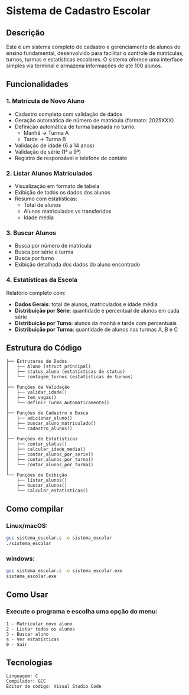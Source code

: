 # Sistema de Cadastro Escolar

## Descrição

Este é um sistema completo de cadastro e gerenciamento de alunos do ensino fundamental, desenvolvido para facilitar o controle de matrículas, turnos, turmas e estatísticas escolares. O sistema oferece uma interface simples via terminal e armazena informações de até 100 alunos.

## Funcionalidades

### 1. Matrícula de Novo Aluno
- Cadastro completo com validação de dados
- Geração automática de número de matrícula (formato: 2025XXX)
- Definição automática de turma baseada no turno:
  - Manhã → Turma A
  - Tarde → Turma B
- Validação de idade (6 a 14 anos)
- Validação de série (1ª a 9ª)
- Registro de responsável e telefone de contato

### 2. Listar Alunos Matriculados
- Visualização em formato de tabela
- Exibição de todos os dados dos alunos
- Resumo com estatísticas:
  - Total de alunos
  - Alunos matriculados vs transferidos
  - Idade média

### 3. Buscar Alunos
- Busca por número de matrícula
- Busca por série e turma
- Busca por turno
- Exibição detalhada dos dados do aluno encontrado

### 4. Estatísticas da Escola
Relatório completo com:
- **Dados Gerais**: total de alunos, matriculados e idade média
- **Distribuição por Série**: quantidade e percentual de alunos em cada série
- **Distribuição por Turno**: alunos da manhã e tarde com percentuais
- **Distribuição por Turma**: quantidade de alunos nas turmas A, B e C

## Estrutura do Código
```text
├── Estruturas de Dados
│   ├── Aluno (struct principal)
│   ├── status_aluno (estatísticas de status)
│   └── contagem_turnos (estatísticas de turnos)
│
├── Funções de Validação
│   ├── validar_idade()
│   ├── tem_vagas()
│   └── definir_Turma_Automaticamente()
│
├── Funções de Cadastro e Busca
│   ├── adicionar_aluno()
│   ├── buscar_aluno_matriculado()
│   └── cadastro_alunos()
│
├── Funções de Estatísticas
│   ├── contar_status()
│   ├── calcular_idade_media()
│   ├── contar_alunos_por_serie()
│   ├── contar_alunos_por_turno()
│   └── contar_alunos_por_turma()
│
└── Funções de Exibição
    ├── listar_alunos()
    ├── buscar_alunos()
    └── calcular_estatisticas()
```
## Como compilar

### Linux/macOS:
```bash
gcc sistema_escolar.c -o sistema_escolar
./sistema_escolar
```
### windows:
```bash
gcc sistema_escolar.c -o sistema_escolar.exe
sistema_escolar.exe
```
## Como Usar

### Execute o programa e escolha uma opção do menu:
```text
1 - Matricular novo aluno
2 - Listar todos os alunos
3 - Buscar aluno
4 - Ver estatísticas
0 - Sair
```
## Tecnologias
```text
Linguagem: C
Compilador: GCC
Editor de código: Visual Studio Code
```